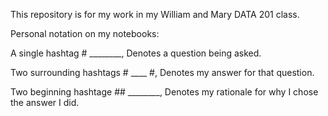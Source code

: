 This repository is for my work in my William and Mary DATA 201 class.

Personal notation on my notebooks:

A single hashtag # ________,
Denotes a question being asked.

Two surrounding hashtags # ____ #, 
Denotes my answer for that question.

Two beginning hashtage ## ________,
Denotes my rationale for why I chose the answer I did.
